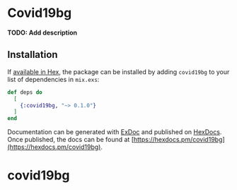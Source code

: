 # Covid19bg

**TODO: Add description**

## Installation

If [available in Hex](https://hex.pm/docs/publish), the package can be installed
by adding `covid19bg` to your list of dependencies in `mix.exs`:

```elixir
def deps do
  [
    {:covid19bg, "~> 0.1.0"}
  ]
end
```

Documentation can be generated with [ExDoc](https://github.com/elixir-lang/ex_doc)
and published on [HexDocs](https://hexdocs.pm). Once published, the docs can
be found at [https://hexdocs.pm/covid19bg](https://hexdocs.pm/covid19bg).

# covid19bg
